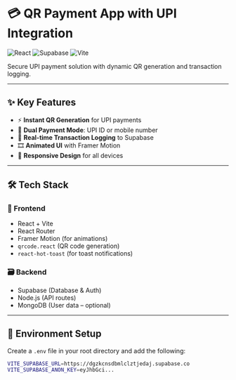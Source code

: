 # 💳 QR Payment App with UPI Integration

![React](https://img.shields.io/badge/React-20232A?style=for-the-badge&logo=react&logoColor=61DAFB)
![Supabase](https://img.shields.io/badge/Supabase-3ECF8E?style=for-the-badge&logo=supabase&logoColor=white)
![Vite](https://img.shields.io/badge/Vite-B73BFE?style=for-the-badge&logo=vite&logoColor=FFD62E)

Secure UPI payment solution with dynamic QR generation and transaction logging.

---

## ✨ Key Features

- ⚡ **Instant QR Generation** for UPI payments  
- 🔁 **Dual Payment Mode**: UPI ID or mobile number  
- 📡 **Real-time Transaction Logging** to Supabase  
- 🎞️ **Animated UI** with Framer Motion  
- 📱 **Responsive Design** for all devices  

---

## 🛠 Tech Stack

### 🧩 Frontend

- React + Vite
- React Router
- Framer Motion (for animations)
- `qrcode.react` (QR code generation)
- `react-hot-toast` (for toast notifications)

### 🗃️ Backend

- Supabase (Database & Auth)
- Node.js (API routes)
- MongoDB (User data – optional)

---

## 🔧 Environment Setup

Create a `.env` file in your root directory and add the following:

```bash
VITE_SUPABASE_URL=https://dgzkcnsdbmlclztjedaj.supabase.co
VITE_SUPABASE_ANON_KEY=eyJhbGci... 

